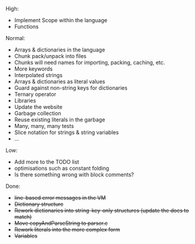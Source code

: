 High:

* Implement Scope within the language
* Functions

Normal:

* Arrays & dictionaries in the language
* Chunk pack/unpack into files
* Chunks will need names for importing, packing, caching, etc.
* More keywords
* Interpolated strings
* Arrays & dictionaries as literal values
* Guard against non-string keys for dictionaries
* Ternary operator
* Libraries
* Update the website
* Garbage collection
* Reuse existing literals in the garbage
* Many, many, many tests
* Slice notation for strings & string variables
* ...

Low:

* Add more to the TODO list
* optimisations such as constant folding
* Is there something wrong with block comments?

Done:

* ~~line-based error messages in the VM~~
* ~~Dictionary structure~~
* ~~Rework dictionaries into string-key-only structures (update the docs to match)~~
* ~~Move copyAndParseString to parser.c~~
* ~~Rework literals into the more complex form~~
* ~~Variables~~
